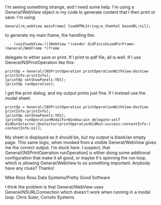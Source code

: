 I'm seeing something strange, and I need some help. I'm using a General/WebView object in my code to generate content that I then print or save. I'm using 
    
	General/m_webView mainFrame] loadHTMLString:m_theHtml baseURL:nil];

to generate my main frame, the handling the:
    
      - (void)webView:([[WebView *)sender didFinishLoadForFrame:(General/WebFrame *)frame

delegate to either save or print. If I print to pdf file, all is well. If I use General/NSPrintOperation like this:
    
	printOp	= General/[NSPrintOperation printOperationWithView:docView printInfo:printInfo];
	[printOp setShowPanels:YES];
	[printOp runOperation];

I get the print dialog, and my output prints just fine. If I instead use the modal sheet:
    
	printOp	= General/[NSPrintOperation printOperationWithView:docView printInfo:printInfo];
	[printOp setShowPanels:YES];
	[printOp runOperationModalForWindow:win delegate:self didRunSelector:@selector(printOperationDidRun:success:contextInfo:) contextInfo:nil];

My sheet is displayed as it should be, but my output is blank/an empty page. This same logic, when invoked from a visible General/WebView gives me the correct output. I'm stuck here. I suspect, that General/[NSPrintOperation runOperation] is either doing some additional configuration that make it all good, or maybe it's spinning the run loop, which is allowing General/WebView to so something important. Anybody have any clues? Thanks!

Mike Ross
Ross Data Systems/Pretty Good Software

I think the problem is that General/WebView uses General/NSURLConnection which doesn't work when running in a modal loop. Chris Suter, Coriolis Systems